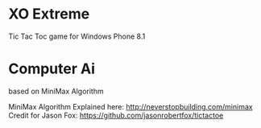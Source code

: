 # XO Extreme
Tic Tac Toc game for Windows Phone 8.1

# Computer Ai
based on MiniMax Algorithm

MiniMax Algorithm Explained here: http://neverstopbuilding.com/minimax
Credit for Jason Fox: https://github.com/jasonrobertfox/tictactoe